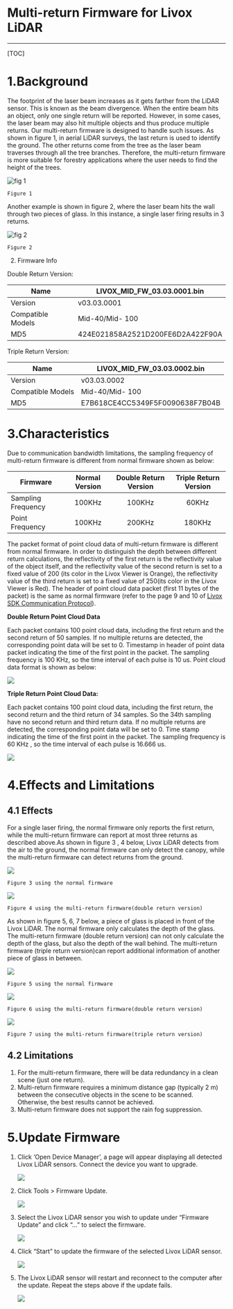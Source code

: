 # **Multi-return Firmware for Livox LiDAR**

------

[TOC]

# 1.Background

The footprint of the laser beam increases as it gets farther from the LiDAR sensor. This is known as the beam divergence. When the entire beam hits an object, only one single return will be reported. However, in some cases, the laser beam may also hit multiple objects and thus produce multiple returns. Our multi-return firmware is designed to handle such issues. As shown in figure 1, in aerial LiDAR surveys, the last return is used to identify the ground. The other returns come from the tree as the laser beam traverses through all the tree branches. Therefore, the multi-return firmware is more suitable for forestry  applications where the user needs to find the height of the trees.

![fig 1](doc/figure1.png)

```
Figure 1
```

Another example is shown in figure 2, where the laser beam hits the wall through two pieces of glass. In this instance, a single laser firing results in 3 returns.

![fig 2](doc/figure2.png)

```
Figure 2
```
2. Firmware Info

Double Return Version:

| Name              | LIVOX_MID_FW_03.03.0001.bin      |
| ----------------- | -------------------------------- |
| Version           | v03.03.0001                      |
| Compatible Models | Mid-40/Mid- 100                  |
| MD5               | 424E021858A2521D200FE6D2A422F90A |

Triple Return Version:

| Name              | LIVOX_MID_FW_03.03.0002.bin     |
| ----------------- | ------------------------------- |
| Version           | v03.03.0002                     |
| Compatible Models | Mid-40/Mid- 100                 |
| MD5               | E7B618CE4CC5349F5F0090638F7B04B |



# 3.Characteristics

Due to communication bandwidth limitations, the sampling frequency of multi-return firmware is different from normal firmware shown as below:

| Firmware           | Normal Version | Double Return Version | Triple Return Version |
| ------------------ | :------------: | :-------------------: | :-------------------: |
| Sampling Frequency |     100KHz     |        100KHz         |         60KHz         |
| Point Frequency    |     100KHz     |        200KHz         |        180KHz         |

The packet format of point cloud data of multi-return firmware is different from normal firmware. In order to distinguish the depth between different return calculations, the reflectivity of the first return is the reflectivity value of the object itself, and the reflectivity value of the second return is set to a fixed value of 200 (its color in the Livox Viewer is Orange), the reflectivity value of the third return is set to a fixed value of 250(its color in the Livox Viewer is Red). The header of point cloud data packet (first 11 bytes of the packet)
is the same as normal firmware (refer to the page 9 and 10 of [Livox SDK Communication Protocol](https://www.livoxtech.com/3296f540ecf5458a8829e01cf429798e/downloads/Livox%20SDK%20Communication%20Protocol_EN_20190117.pdf)).

**Double Return Point Cloud Data**

Each packet contains 100 point cloud data, including the first return and the second return of 50 samples. If no multiple returns are detected, the corresponding point data will be set to 0. Timestamp in header of point data packet indicating the time of the first point in the packet. The sampling frequency is 100 KHz, so the time interval of each pulse is 10 us. Point cloud data format is shown as below:

![](doc/dual_point_cloud.png)

**Triple Return Point Cloud Data:**

Each packet contains 100 point cloud data, including the first return, the second return and the third return of 34 samples. So the 34th sampling have no second return and third return data. If no multiple returns are detected, the corresponding point data will be set to 0. Time stamp indicating the time of the first point in the packet. The sampling frequency is 60 KHz , so the time interval of each pulse is 16.666 us.

![](doc/triple_point_cloud.png)

# 4.Effects and Limitations

## 4.1 Effects

For a single laser firing, the normal firmware only reports the first return, while the multi-return firmware can report at most three returns as described above.As shown in figure 3 , 4 below, Livox LiDAR detects from the air to the ground, the normal firmware can only detect the canopy, while the multi-return firmware can detect returns from the ground.

![](doc/figure3.png)

```
Figure 3 using the normal firmware
```
![](doc/figure4.png)

```
Figure 4 using the multi-return firmware(double return version)
```
As shown in figure 5, 6, 7 below, a piece of glass is placed in front of the Livox LiDAR. The normal firmware only calculates the depth of the glass. The multi-return firmware (double return version) can not only calculate the depth of the glass, but also the depth of the wall behind. The multi-return firmware (triple return version)can report additional information of another piece of glass in between.

![](doc/figure5.png)

```
Figure 5 using the normal firmware
```
![](doc/figure6.png)

```
Figure 6 using the multi-return firmware(double return version)
```
![](doc/figure7.png)

```
Figure 7 using the multi-return firmware(triple return version)
```
## 4.2 Limitations

1. For the multi-return firmware, there will be data redundancy in a clean scene (just one
   return).
2. Multi-return firmware requires a minimum distance gap (typically 2 m) between the consecutive objects in the scene to be scanned. Otherwise, the best results cannot be achieved.
3. Multi-return firmware does not support the rain fog suppression.

# 5.Update Firmware

1. Click ‘Open Device Manager’, a page will appear displaying all detected Livox LiDAR
    sensors. Connect the device you want to upgrade.

    ![](doc/update1.png)

2. Click Tools > Firmware Update.

    ![](doc/update2.png)

3. Select the Livox LiDAR sensor you wish to update under “Firmware Update” and click “...” to select the firmware.

    ![](doc/update3.png)

4. Click “Start” to update the firmware of the selected Livox LiDAR sensor.

    ![](doc/update4.png)

5. The Livox LiDAR sensor will restart and reconnect to the computer after the update. Repeat the steps above if the update fails.

    ![](doc/update5.png)